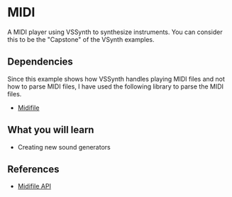 # MIDI

A MIDI player using VSSynth to synthesize instruments. You can consider this to be the "Capstone" of the VSynth examples.

## Dependencies

Since this example shows how VSSynth handles playing MIDI files and not how to parse MIDI files, I have used the following library to parse the MIDI files.

- [Midifile](https://github.com/craigsapp/midifile)

## What you will learn

- Creating new sound generators

## References

- [Midifile API](https://midifile.sapp.org/)
